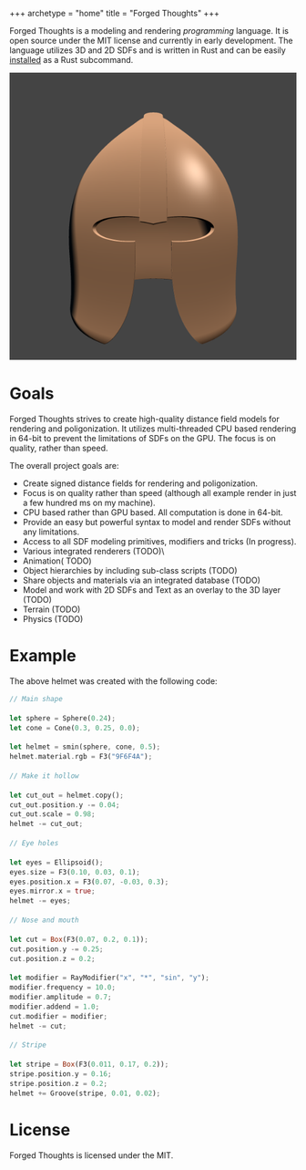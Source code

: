 +++
archetype = "home"
title = "Forged Thoughts"
+++

Forged Thoughts is a modeling and rendering *programming* language. It is open source under the MIT license and currently in early development. The language utilizes 3D and 2D SDFs and is written in Rust and can be easily [installed](basics/installation) as a Rust subcommand.

![pic](main.png)

# Goals

Forged Thoughts strives to create high-quality distance field models for rendering and poligonization. It utilizes multi-threaded CPU based rendering in 64-bit to prevent the limitations of SDFs on the GPU. The focus is on quality, rather than speed.

The overall project goals are:

* Create signed distance fields for rendering and poligonization.
* Focus is on quality rather than speed (although all example render in just a few hundred ms on my machine).
* CPU based rather than GPU based. All computation is done in 64-bit.
* Provide an easy but powerful syntax to model and render SDFs without any limitations.
* Access to all SDF modeling primitives, modifiers and tricks (In progress).
* Various integrated renderers (TODO)\
* Animation( TODO)
* Object hierarchies by including sub-class scripts (TODO)
* Share objects and materials via an integrated database (TODO)
* Model and work with 2D SDFs and Text as an overlay to the 3D layer (TODO)
* Terrain (TODO)
* Physics (TODO)

# Example

The above helmet was created with the following code:

```rust
// Main shape

let sphere = Sphere(0.24);
let cone = Cone(0.3, 0.25, 0.0);

let helmet = smin(sphere, cone, 0.5);
helmet.material.rgb = F3("9F6F4A");

// Make it hollow

let cut_out = helmet.copy();
cut_out.position.y -= 0.04;
cut_out.scale = 0.98;
helmet -= cut_out;

// Eye holes

let eyes = Ellipsoid();
eyes.size = F3(0.10, 0.03, 0.1);
eyes.position.x = F3(0.07, -0.03, 0.3);
eyes.mirror.x = true;
helmet -= eyes;

// Nose and mouth

let cut = Box(F3(0.07, 0.2, 0.1));
cut.position.y -= 0.25;
cut.position.z = 0.2;

let modifier = RayModifier("x", "*", "sin", "y");
modifier.frequency = 10.0;
modifier.amplitude = 0.7;
modifier.addend = 1.0;
cut.modifier = modifier;
helmet -= cut;

// Stripe

let stripe = Box(F3(0.011, 0.17, 0.2));
stripe.position.y = 0.16;
stripe.position.z = 0.2;
helmet += Groove(stripe, 0.01, 0.02);
```

# License

Forged Thoughts is licensed under the MIT.